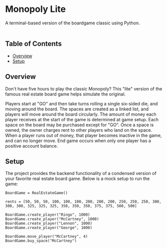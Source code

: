# Monopoly Lite
A terminal-based version of the boardgame classic using Python.
<br></br>

## Table of Contents
- [Overview](#overview)
- [Setup](#setup)


## Overview
Don't have five hours to play the classic Monopoly?  This "lite" version of the famous real estate board game helps simulate the original.

Players start at "GO" and then take turns rolling a single six-sided die, and moving around the board. The spaces are created as a linked list, and players will move around the board circularly. The amount of money each player receives at the start of the game is determined at game setup. Each space on the board may be purchased except for "GO". Once a space is owned, the owner charges rent to other players who land on the space. When a player runs out of money, that player becomes inactive in the game, and can no longer move. End game occurs when only one player has a positive account balance.


## Setup

The project provides the backend functionality of a condensed version of your favorite real estate board game.  Below is a mock setup to run the game:
```
BoardGame = RealEstateGame()

rents = [50, 50, 50, 100, 100, 100, 200, 200, 200, 250, 250, 250, 300, 300, 300, 325, 325, 325, 350, 350, 350, 375, 375, 500, 500]

BoardGame.create_player("Ringo", 1000)
BoardGame.create_player("McCartney", 1000)
BoardGame.create_player("Lennon", 1000)
BoardGame.create_player("George", 1000)

BoardGame.move_player("McCartney", 4)
BoardGame.buy_space("McCartney")
```
